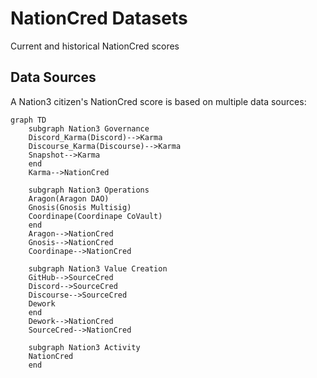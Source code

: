 # NationCred Datasets

Current and historical NationCred scores

## Data Sources

A Nation3 citizen's NationCred score is based on multiple data sources:

```mermaid
graph TD
    subgraph Nation3 Governance
    Discord_Karma(Discord)-->Karma
    Discourse_Karma(Discourse)-->Karma
    Snapshot-->Karma
    end
    Karma-->NationCred
    
    subgraph Nation3 Operations
    Aragon(Aragon DAO)
    Gnosis(Gnosis Multisig)
    Coordinape(Coordinape CoVault)
    end
    Aragon-->NationCred
    Gnosis-->NationCred
    Coordinape-->NationCred
    
    subgraph Nation3 Value Creation
    GitHub-->SourceCred
    Discord-->SourceCred
    Discourse-->SourceCred
    Dework
    end
    Dework-->NationCred
    SourceCred-->NationCred
    
    subgraph Nation3 Activity
    NationCred
    end
```
